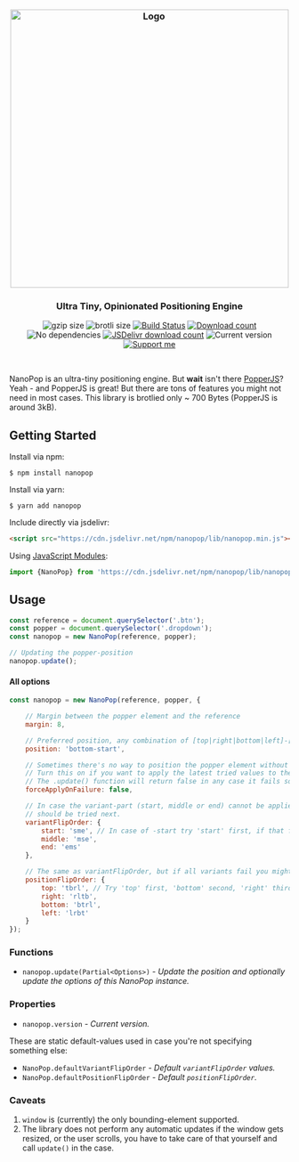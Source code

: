 <h3 align="center">
    <img src="https://user-images.githubusercontent.com/30767528/81419142-155b4100-914e-11ea-913b-cb9f0cccd4e2.png" width="500" alt="Logo">
</h3>

<h3 align="center">
    Ultra Tiny, Opinionated Positioning Engine
</h3>

<p align="center">
  <img alt="gzip size" src="https://img.badgesize.io/https://cdn.jsdelivr.net/npm/nanopop/lib/nanopop.min.mjs?compression=gzip&style=flat-square">
  <img alt="brotli size" src="https://img.badgesize.io/https://cdn.jsdelivr.net/npm/nanopop/lib/nanopop.min.mjs?compression=brotli&style=flat-square">
  <a href="https://github.com/Simonwep/nanopop/actions"><img
     alt="Build Status"
     src="https://img.shields.io/github/workflow/status/Simonwep/nanopop/CI?style=flat-square"/></a>
  <a href="https://www.npmjs.com/package/nanopop"><img
     alt="Download count"
     src="https://img.shields.io/npm/dm/nanopop.svg?style=popout-square"></a>
  <img alt="No dependencies" src="https://img.shields.io/badge/dependencies-none-27ae60.svg?style=popout-square">
  <a href="https://www.jsdelivr.com/package/npm/nanopop"><img
     alt="JSDelivr download count"
     src="https://data.jsdelivr.com/v1/package/npm/nanopop/badge"></a>
  <img alt="Current version"
       src="https://img.shields.io/github/tag/Simonwep/nanopop.svg?color=3498DB&label=version&style=flat-square">
  <a href="https://github.com/sponsors/Simonwep"><img
     alt="Support me"
     src="https://img.shields.io/badge/github-support-3498DB.svg?style=popout-square"></a>
</p>

<br>

NanoPop is an ultra-tiny positioning engine. But **wait** isn't there [PopperJS](https://github.com/popperjs/popper-core)? Yeah - and PopperJS is great! But there are tons of features you might not need in most cases. This library is brotlied only ~ 700 Bytes (PopperJS is around 3kB).

## Getting Started

Install via npm:
```shell
$ npm install nanopop
```

Install via yarn:
```shell
$ yarn add nanopop
```

Include directly via jsdelivr:
```html
<script src="https://cdn.jsdelivr.net/npm/nanopop/lib/nanopop.min.js"></script>
```

Using [JavaScript Modules](https://developer.mozilla.org/en-US/docs/Web/JavaScript/Guide/Modules):

````js
import {NanoPop} from 'https://cdn.jsdelivr.net/npm/nanopop/lib/nanopop.min.mjs'
````


## Usage

```js
const reference = document.querySelector('.btn');
const popper = document.querySelector('.dropdown');
const nanopop = new NanoPop(reference, popper);

// Updating the popper-position
nanopop.update();
```


#### All options
```js
const nanopop = new NanoPop(reference, popper, {

    // Margin between the popper element and the reference
    margin: 8,

    // Preferred position, any combination of [top|right|bottom|left]-[start|middle|end] is valid.
    position: 'bottom-start',

    // Sometimes there's no way to position the popper element without clipping it.
    // Turn this on if you want to apply the latest tried values to the popper element.
    // The .update() function will return false in any case it fails so you can handle this separately.
    forceApplyOnFailure: false,

    // In case the variant-part (start, middle or end) cannot be applied you can specify what (and if)
    // should be tried next.
    variantFlipOrder: {
        start: 'sme', // In case of -start try 'start' first, if that fails 'middle' and 'end' if both doesn't work.
        middle: 'mse',
        end: 'ems'
    },

    // The same as variantFlipOrder, but if all variants fail you might want to try other positions.
    positionFlipOrder: {
        top: 'tbrl', // Try 'top' first, 'bottom' second, 'right' third and 'left' as latest position.
        right: 'rltb',
        bottom: 'btrl',
        left: 'lrbt'
    }
});
```

### Functions
* `nanopop.update(Partial<Options>)` _- Update the position and optionally update the options of this NanoPop instance._

### Properties
* `nanopop.version` _- Current version._

These are static default-values used in case you're not specifying something else:
* `NanoPop.defaultVariantFlipOrder` _- Default `variantFlipOrder` values._
* `NanoPop.defaultPositionFlipOrder` _- Default `positionFlipOrder`._

### Caveats
1. `window` is (currently) the only bounding-element supported.
2. The library does not perform any automatic updates if the window gets resized, or the user scrolls, you have to take care of that
yourself and call `update()` in the case.
